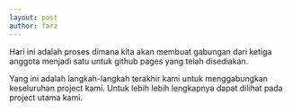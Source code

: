 ```yaml
---
layout: post
author: farz
---
```


Hari ini adalah proses dimana kita akan membuat gabungan dari ketiga anggota menjadi satu untuk github pages yang telah disediakan.

Yang ini adalah langkah-langkah terakhir kami untuk menggabungkan keseluruhan project kami.
Untuk lebih lebih lengkapnya dapat dilihat pada project utama kami.
